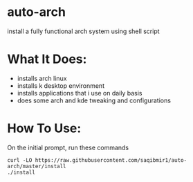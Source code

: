 # auto-arch
install a fully functional arch system using shell script

# What It Does:
- installs arch linux
- installs k desktop environment
- installs applications that i use on daily basis
- does some arch and kde tweaking and configurations

# How To Use:
On the initial prompt, run these commands

```
curl -LO https://raw.githubusercontent.com/saqibmir1/auto-arch/master/install
./install
```
